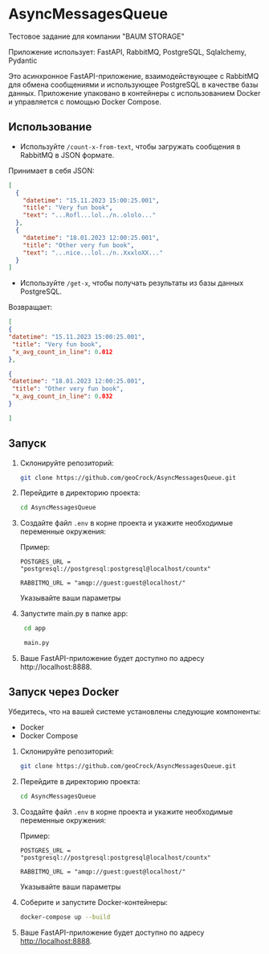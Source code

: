 # AsyncMessagesQueue
Тестовое задание для компании "BAUM STORAGE"

Приложение использует: FastAPI, RabbitMQ, PostgreSQL, Sqlalchemy, Pydantic

Это асинхронное FastAPI-приложение, взаимодействующее с RabbitMQ для обмена сообщениями и использующее PostgreSQL в качестве базы данных. Приложение упаковано в контейнеры с использованием Docker и управляется с помощью Docker Compose.

## Использование
- Используйте `/count-x-from-text`, чтобы загружать сообщения в RabbitMQ в JSON формате.

Принимает в себя JSON:

```json
[
  {
    "datetime": "15.11.2023 15:00:25.001",
    "title": "Very fun book",
    "text": "...Rofl...lol../n..ololo..."
  },
  {
    "datetime": "18.01.2023 12:00:25.001",
    "title": "Other very fun book",
    "text": "...nice...lol../n..XxxloXX..."
  }
]
```

- Используйте `/get-x`, чтобы получать результаты из базы данных PostgreSQL.
  
Возвращает:

```json
[
{
"datetime": "15.11.2023 15:00:25.001",
 "title": "Very fun book",
 "x_avg_count_in_line": 0.012
},

{
"datetime": "18.01.2023 12:00:25.001",
 "title": "Other very fun book",
 "x_avg_count_in_line": 0.032
}

]
```

## Запуск

1. Склонируйте репозиторий:

    ```bash
    git clone https://github.com/geoCrock/AsyncMessagesQueue.git
    ```

2. Перейдите в директорию проекта:

    ```bash
    cd AsyncMessagesQueue
    ```

3. Создайте файл `.env` в корне проекта и укажите необходимые переменные окружения:

   Пример:
    ```env
    POSTGRES_URL = "postgresql://postgresql:postgresql@localhost/countx"
    
    RABBITMQ_URL = "amqp://guest:guest@localhost/"
    ```

   Указывайте ваши параметры
   
5. Запустите main.py в папке app:
   ```bash
    cd app
    ```

   ```bash
    main.py
    ```
   
6. Ваше FastAPI-приложение будет доступно по адресу http://localhost:8888.



## Запуск через Docker 

Убедитесь, что на вашей системе установлены следующие компоненты:

- Docker
- Docker Compose

1. Склонируйте репозиторий:

    ```bash
    git clone https://github.com/geoCrock/AsyncMessagesQueue.git
    ```

2. Перейдите в директорию проекта:

    ```bash
    cd AsyncMessagesQueue
    ```

3. Создайте файл `.env` в корне проекта и укажите необходимые переменные окружения:


   Пример:
    ```env
    POSTGRES_URL = "postgresql://postgresql:postgresql@localhost/countx"
    
    RABBITMQ_URL = "amqp://guest:guest@localhost/"
    ```

   Указывайте ваши параметры

5. Соберите и запустите Docker-контейнеры:

    ```bash
    docker-compose up --build
    ```

6. Ваше FastAPI-приложение будет доступно по адресу [http://localhost:8888](http://localhost:8888).

